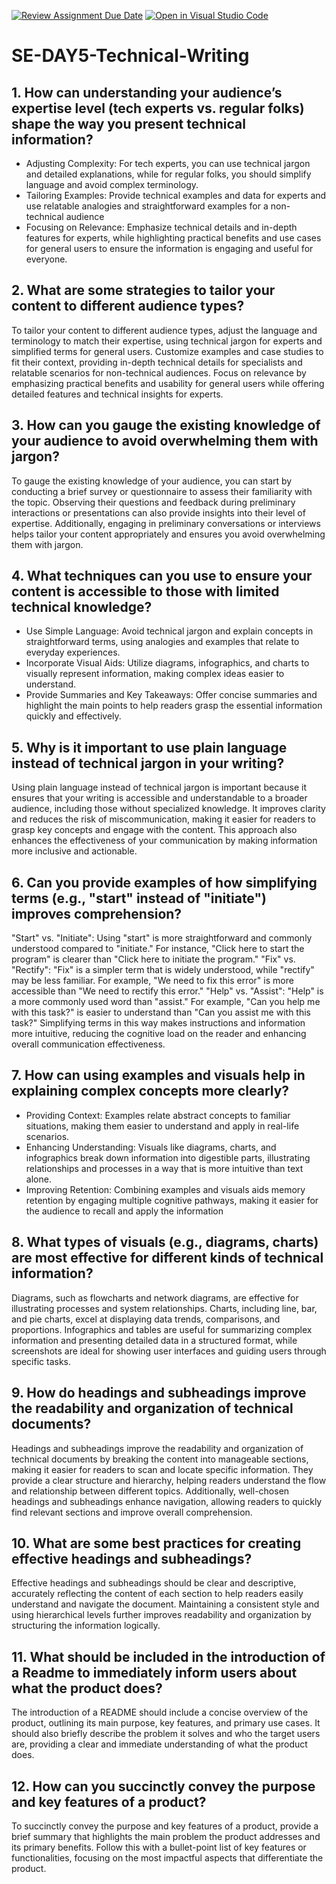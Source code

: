 [![Review Assignment Due Date](https://classroom.github.com/assets/deadline-readme-button-22041afd0340ce965d47ae6ef1cefeee28c7c493a6346c4f15d667ab976d596c.svg)](https://classroom.github.com/a/zsAR-pyY)
[![Open in Visual Studio Code](https://classroom.github.com/assets/open-in-vscode-2e0aaae1b6195c2367325f4f02e2d04e9abb55f0b24a779b69b11b9e10269abc.svg)](https://classroom.github.com/online_ide?assignment_repo_id=15658112&assignment_repo_type=AssignmentRepo)
# SE-DAY5-Technical-Writing
## 1. How can understanding your audience’s expertise level (tech experts vs. regular folks) shape the way you present technical information?
- Adjusting Complexity: For tech experts, you can use technical jargon and detailed explanations, while for regular folks, you should simplify language and avoid complex terminology.
- Tailoring Examples: Provide technical examples and data for experts and use relatable analogies and straightforward examples for a non-technical audience
- Focusing on Relevance: Emphasize technical details and in-depth features for experts, while highlighting practical benefits and use cases for general users to ensure the information is engaging and useful for everyone.
## 2. What are some strategies to tailor your content to different audience types?
To tailor your content to different audience types, adjust the language and terminology to match their expertise, using technical jargon for experts and simplified terms for general users. Customize examples and case studies to fit their context, providing in-depth technical details for specialists and relatable scenarios for non-technical audiences. Focus on relevance by emphasizing practical benefits and usability for general users while offering detailed features and technical insights for experts.
## 3. How can you gauge the existing knowledge of your audience to avoid overwhelming them with jargon?
To gauge the existing knowledge of your audience, you can start by conducting a brief survey or questionnaire to assess their familiarity with the topic. Observing their questions and feedback during preliminary interactions or presentations can also provide insights into their level of expertise. Additionally, engaging in preliminary conversations or interviews helps tailor your content appropriately and ensures you avoid overwhelming them with jargon.
## 4. What techniques can you use to ensure your content is accessible to those with limited technical knowledge?
- Use Simple Language: Avoid technical jargon and explain concepts in straightforward terms, using analogies and examples that relate to everyday experiences.
- Incorporate Visual Aids: Utilize diagrams, infographics, and charts to visually represent information, making complex ideas easier to understand.
- Provide Summaries and Key Takeaways: Offer concise summaries and highlight the main points to help readers grasp the essential information quickly and effectively.
## 5. Why is it important to use plain language instead of technical jargon in your writing?
Using plain language instead of technical jargon is important because it ensures that your writing is accessible and understandable to a broader audience, including those without specialized knowledge. It improves clarity and reduces the risk of miscommunication, making it easier for readers to grasp key concepts and engage with the content. This approach also enhances the effectiveness of your communication by making information more inclusive and actionable.
## 6. Can you provide examples of how simplifying terms (e.g., "start" instead of "initiate") improves comprehension?
"Start" vs. "Initiate": Using "start" is more straightforward and commonly understood compared to "initiate." For instance, "Click here to start the program" is clearer than "Click here to initiate the program."
"Fix" vs. "Rectify": "Fix" is a simpler term that is widely understood, while "rectify" may be less familiar. For example, "We need to fix this error" is more accessible than "We need to rectify this error."
"Help" vs. "Assist": "Help" is a more commonly used word than "assist." For example, "Can you help me with this task?" is easier to understand than "Can you assist me with this task?"
Simplifying terms in this way makes instructions and information more intuitive, reducing the cognitive load on the reader and enhancing overall communication effectiveness.
## 7. How can using examples and visuals help in explaining complex concepts more clearly?
- Providing Context: Examples relate abstract concepts to familiar situations, making them easier to understand and apply in real-life scenarios.
- Enhancing Understanding: Visuals like diagrams, charts, and infographics break down information into digestible parts, illustrating relationships and processes in a way that is more intuitive than text alone.
- Improving Retention: Combining examples and visuals aids memory retention by engaging multiple cognitive pathways, making it easier for the audience to recall and apply the information
## 8. What types of visuals (e.g., diagrams, charts) are most effective for different kinds of technical information?
Diagrams, such as flowcharts and network diagrams, are effective for illustrating processes and system relationships. Charts, including line, bar, and pie charts, excel at displaying data trends, comparisons, and proportions. Infographics and tables are useful for summarizing complex information and presenting detailed data in a structured format, while screenshots are ideal for showing user interfaces and guiding users through specific tasks.
## 9. How do headings and subheadings improve the readability and organization of technical documents?
Headings and subheadings improve the readability and organization of technical documents by breaking the content into manageable sections, making it easier for readers to scan and locate specific information. They provide a clear structure and hierarchy, helping readers understand the flow and relationship between different topics. Additionally, well-chosen headings and subheadings enhance navigation, allowing readers to quickly find relevant sections and improve overall comprehension.
## 10. What are some best practices for creating effective headings and subheadings?
Effective headings and subheadings should be clear and descriptive, accurately reflecting the content of each section to help readers easily understand and navigate the document. Maintaining a consistent style and using hierarchical levels further improves readability and organization by structuring the information logically.
## 11. What should be included in the introduction of a Readme to immediately inform users about what the product does?
The introduction of a README should include a concise overview of the product, outlining its main purpose, key features, and primary use cases. It should also briefly describe the problem it solves and who the target users are, providing a clear and immediate understanding of what the product does.
## 12. How can you succinctly convey the purpose and key features of a product?
To succinctly convey the purpose and key features of a product, provide a brief summary that highlights the main problem the product addresses and its primary benefits. Follow this with a bullet-point list of key features or functionalities, focusing on the most impactful aspects that differentiate the product.

